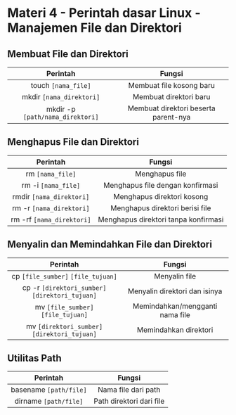 # Materi 4 - Perintah dasar Linux - Manajemen File dan Direktori

## Membuat File dan Direktori

| Perintah | Fungsi |
|:--:|:--:|
| touch `[nama_file]` | Membuat file kosong baru |
| mkdir `[nama_direktori]` | Membuat direktori baru |
| mkdir -p `[path/nama_direktori]` | Membuat direktori beserta parent-nya |

## Menghapus File dan Direktori

| Perintah | Fungsi |
|:--:|:--:|
| rm `[nama_file]` | Menghapus file |
| rm -i `[nama_file]` | Menghapus file dengan konfirmasi |
| rmdir `[nama_direktori]` | Menghapus direktori kosong |
| rm -r `[nama_direktori]` | Menghapus direktori berisi file |
| rm -rf `[nama_direktori]` | Menghapus direktori tanpa konfirmasi |

## Menyalin dan Memindahkan File dan Direktori

| Perintah | Fungsi |
|:--:|:--:|
| cp `[file_sumber]` `[file_tujuan]` | Menyalin file |
| cp -r `[direktori_sumber]` `[direktori_tujuan]` | Menyalin direktori dan isinya |
| mv `[file_sumber]` `[file_tujuan]` | Memindahkan/mengganti nama file |
| mv `[direktori_sumber]` `[direktori_tujuan]` | Memindahkan direktori |

## Utilitas Path

| Perintah | Fungsi |
|:--:|:--:|
| basename `[path/file]` | Nama file dari path |
| dirname `[path/file]` | Path direktori dari file |
